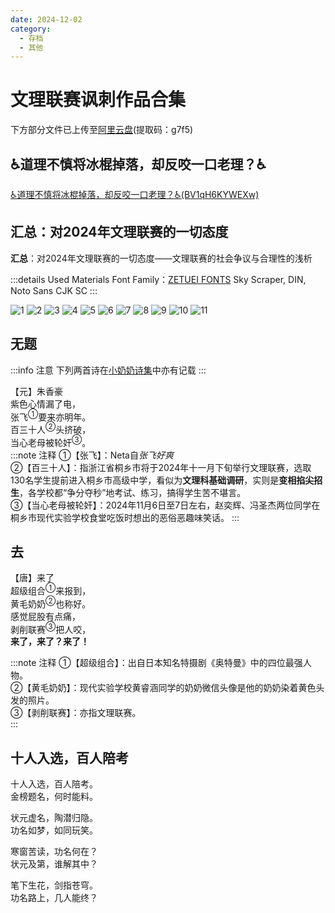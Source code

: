 ```yaml
---
date: 2024-12-02
category:
  - 存档
  - 其他
---
```


# 文理联赛讽刺作品合集

下方部分文件已上传至[阿里云盘](https://www.aliyundrive.com/s/VJosVHERo7W)(提取码：g7f5)

## ♿道理不慎将冰棍掉落，却反咬一口老理？♿

[♿道理不慎将冰棍掉落，却反咬一口老理？♿(BV1qH6KYWEXw)](https://www.bilibili.com/video/BV1qH6KYWEXw/)

<BiliBili bvid="BV1qH6KYWEXw" />

## 汇总：对2024年文理联赛的一切态度

**汇总**：对2024年文理联赛的一切态度——文理联赛的社会争议与合理性的浅析  

:::details Used Materials
Font Family：[ZETUEI FONTS](https://www.zetuei.com/) Sky Scraper, DIN, Noto Sans CJK SC
:::

![1](/img/2024.12.2/1.png)
![2](/img/2024.12.2/2.png)
![3](/img/2024.12.2/3.png)
![4](/img/2024.12.2/4.png)
![5](/img/2024.12.2/5.png)
![6](/img/2024.12.2/6.png)
![7](/img/2024.12.2/7.png)
![8](/img/2024.12.2/8.png)
![9](/img/2024.12.2/9.png)
![10](/img/2024.12.2/10.png)
![11](/img/2024.12.2/11.png)

## 无题

:::info 注意
下列两首诗在[小奶奶诗集](Poems.md#小奶奶诗集-五-【2024-11】)中亦有记载
:::

【元】朱香豪  
紫色心情漏了电，  
张飞<sup>①</sup>要来亦明年。  
百三十人<sup>②</sup>头挤破，  
当心老母被轮奸<sup>③</sup>。  
:::note 注释
①【张飞】：Neta自*张飞好爽*  
②【百三十人】：指浙江省桐乡市将于2024年十一月下旬举行文理联赛，选取130名学生提前进入桐乡市高级中学，看似为**文理科基础调研**，实则是**变相掐尖招生**，各学校都“争分夺秒”地考试、练习，搞得学生苦不堪言。  
③【当心老母被轮奸】：2024年11月6日至7日左右，赵奕辉、冯圣杰两位同学在桐乡市现代实验学校食堂吃饭时想出的恶俗恶趣味笑话。
:::

## 去

【唐】来了  
超级组合<sup>①</sup>来报到，  
黄毛奶奶<sup>②</sup>也称好。  
感觉屁股有点痛，  
剥削联赛<sup>③</sup>把人咬，  
**来了，来了？来了！**

:::note 注释
①【超级组合】：出自日本知名特摄剧《奥特曼》中的四位最强人物。  
②【黄毛奶奶】：现代实验学校黄睿涵同学的奶奶微信头像是他的奶奶染着黄色头发的照片。  
③【剥削联赛】：亦指文理联赛。  
:::

## 十人入选，百人陪考

十人入选，百人陪考。  
金榜题名，何时能料。

状元虚名，陶潜归隐。  
功名如梦，如同玩笑。

寒窗苦读，功名何在？  
状元及第，谁解其中？

笔下生花，剑指苍穹。  
功名路上，几人能终？
